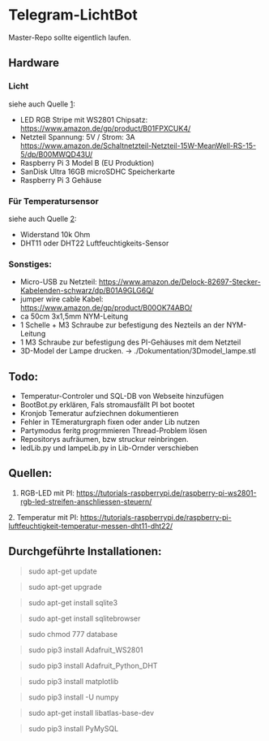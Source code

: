 # Telegram-LichtBot

Master-Repo sollte eigentlich laufen.

## Hardware
### Licht 
siehe auch Quelle [1]: 
- LED RGB Stripe mit WS2801 Chipsatz: https://www.amazon.de/gp/product/B01FPXCUK4/
- Netzteil Spannung: 5V / Strom: 3A https://www.amazon.de/Schaltnetzteil-Netzteil-15W-MeanWell-RS-15-5/dp/B00MWQD43U/
- Raspberry Pi 3 Model B (EU Produktion) 
- SanDisk Ultra 16GB microSDHC Speicherkarte
- Raspberry Pi 3 Gehäuse
### Für Temperatursensor 
siehe auch Quelle [2]:
- Widerstand 10k Ohm 
- DHT11 oder DHT22 Luftfeuchtigkeits-Sensor
### Sonstiges:
- Micro-USB zu Netzteil: https://www.amazon.de/Delock-82697-Stecker-Kabelenden-schwarz/dp/B01A9GLG6Q/
- jumper wire cable Kabel: https://www.amazon.de/gp/product/B00OK74ABO/
- ca 50cm 3x1,5mm NYM-Leitung
- 1 Schelle + M3 Schraube zur befestigung des Nezteils an der NYM-Leitung
- 1 M3 Schraube zur befestigung des PI-Gehäuses mit dem Netzteil
- 3D-Model der Lampe drucken. -> ./Dokumentation/3Dmodel_lampe.stl

## Todo:
- Temperatur-Controler und SQL-DB von Webseite hinzufügen
- BootBot.py erklären, Fals stromausfällt PI bot bootet
- Kronjob Temeratur aufziechnen dokumentieren
- Fehler in TEmeraturgraph fixen oder ander Lib nutzen
- Partymodus feritg progrmmieren Thread-Problem lösen
- Repositorys aufräumen, bzw struckur reinbringen. 
- ledLib.py und lampeLib.py in Lib-Ornder verschieben


## Quellen:
[1]: https://tutorials-raspberrypi.de/raspberry-pi-ws2801-rgb-led-streifen-anschliessen-steuern/ "RGB-LED mit PI"
1. RGB-LED mit PI: https://tutorials-raspberrypi.de/raspberry-pi-ws2801-rgb-led-streifen-anschliessen-steuern/

[2]: https://tutorials-raspberrypi.de/raspberry-pi-luftfeuchtigkeit-temperatur-messen-dht11-dht22/ "Temperatur mit PI"
2. Temperatur mit PI: https://tutorials-raspberrypi.de/raspberry-pi-luftfeuchtigkeit-temperatur-messen-dht11-dht22/

## Durchgeführte Installationen:
> sudo apt-get update

> sudo apt-get upgrade

> sudo apt-get install sqlite3

> sudo apt-get install sqlitebrowser

> sudo chmod 777 database

> sudo pip3 install Adafruit_WS2801

> sudo pip3 install Adafruit_Python_DHT

> sudo pip3 install matplotlib

> sudo pip3 install -U numpy

> sudo apt-get install libatlas-base-dev

> sudo pip3 install PyMySQL
